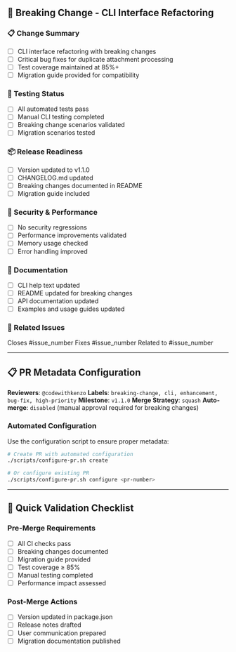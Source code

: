## 🚨 Breaking Change - CLI Interface Refactoring

### 📋 Change Summary
- [ ] CLI interface refactoring with breaking changes
- [ ] Critical bug fixes for duplicate attachment processing
- [ ] Test coverage maintained at 85%+
- [ ] Migration guide provided for compatibility

### 🧪 Testing Status
- [ ] All automated tests pass
- [ ] Manual CLI testing completed
- [ ] Breaking change scenarios validated
- [ ] Migration scenarios tested

### 📦 Release Readiness
- [ ] Version updated to v1.1.0
- [ ] CHANGELOG.md updated
- [ ] Breaking changes documented in README
- [ ] Migration guide included

### 🔐 Security & Performance
- [ ] No security regressions
- [ ] Performance improvements validated
- [ ] Memory usage checked
- [ ] Error handling improved

### 📝 Documentation
- [ ] CLI help text updated
- [ ] README updated for breaking changes
- [ ] API documentation updated
- [ ] Examples and usage guides updated

### 🔗 Related Issues
Closes #issue_number
Fixes #issue_number
Related to #issue_number

---

## 📋 PR Metadata Configuration

**Reviewers**: `@codewithkenzo`
**Labels**: `breaking-change, cli, enhancement, bug-fix, high-priority`
**Milestone**: `v1.1.0`
**Merge Strategy**: `squash`
**Auto-merge**: `disabled` (manual approval required for breaking changes)

### Automated Configuration
Use the configuration script to ensure proper metadata:
```bash
# Create PR with automated configuration
./scripts/configure-pr.sh create

# Or configure existing PR
./scripts/configure-pr.sh configure <pr-number>
```

---

## 🚀 Quick Validation Checklist

### Pre-Merge Requirements
- [ ] All CI checks pass
- [ ] Breaking changes documented
- [ ] Migration guide provided
- [ ] Test coverage ≥ 85%
- [ ] Manual testing completed
- [ ] Performance impact assessed

### Post-Merge Actions
- [ ] Version updated in package.json
- [ ] Release notes drafted
- [ ] User communication prepared
- [ ] Migration documentation published